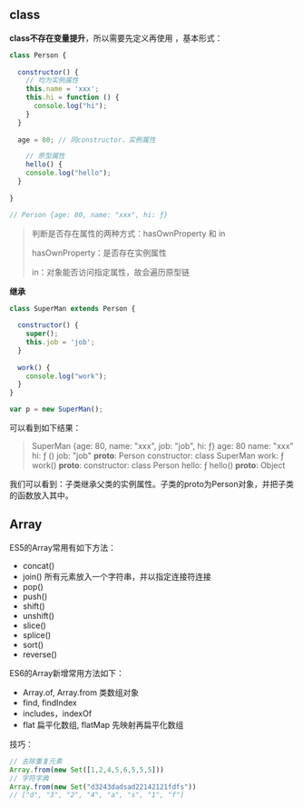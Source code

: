 ## class

**class不存在变量提升**，所以需要先定义再使用 ，基本形式：

```js
class Person {
  
  constructor() {
    // 均为实例属性
    this.name = 'xxx';
    this.hi = function () {
      console.log("hi");
    }
  }
  
  age = 80;	// 同constructor，实例属性

	// 原型属性
	hello() {
    console.log("hello");
  }
  
}

// Person {age: 80, name: "xxx", hi: ƒ}
```

> 判断是否存在属性的两种方式：hasOwnProperty 和 in
>
> hasOwnProperty：是否存在实例属性
>
> in：对象能否访问指定属性，故会遍历原型链

**继承**

```js
class SuperMan extends Person {
  
  constructor() {
    super();
    this.job = 'job';
  }
  
  work() {
    console.log("work");
  }
}

var p = new SuperMan();
```
可以看到如下结果：
> SuperMan {age: 80, name: "xxx", job: "job", hi: ƒ}
> age: 80
> name: "xxx"
> hi: ƒ ()
> job: "job"
> __proto__: Person
> 	constructor: class SuperMan
> 	work: ƒ work()
> 	__proto__:
> 		constructor: class Person
> 		hello: ƒ hello()
> 		__proto__: Object

我们可以看到：子类继承父类的实例属性。子类的proto为Person对象，并把子类的函数放入其中。

## Array

ES5的Array常用有如下方法：

- concat()
- join() 所有元素放入一个字符串，并以指定连接符连接
- pop()
- push()
- shift()
- unshift()
- slice()
- splice()
- sort()
- reverse()

ES6的Array新增常用方法如下：

- Array.of, Array.from 类数组对象
- find, findIndex
- includes，indexOf
- flat 扁平化数组, flatMap 先映射再扁平化数组

技巧：

```js
// 去除重复元素
Array.from(new Set([1,2,4,5,6,5,5,5]))
// 字符字典
Array.from(new Set("d3243dadsad22142121fdfs"))
// ["d", "3", "2", "4", "a", "s", "1", "f"]
```

